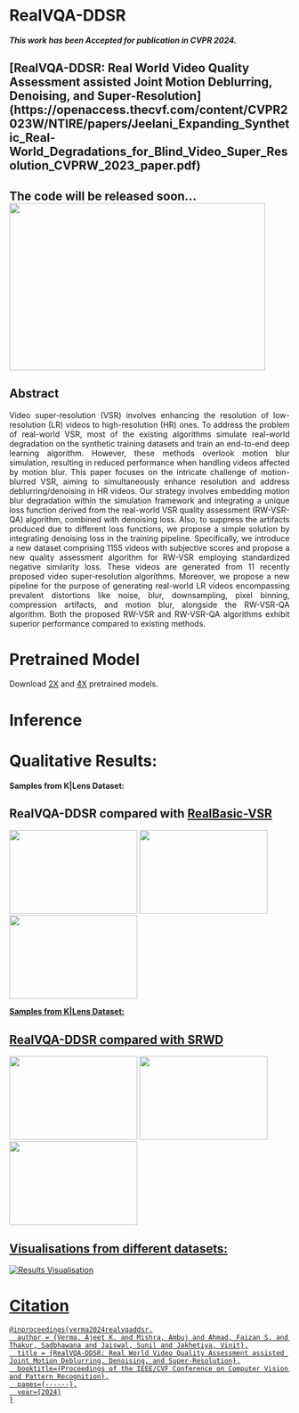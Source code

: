 # RealVQA-DDSR
**_This work has been Accepted for publication in CVPR 2024._**

<h2>[RealVQA-DDSR: Real World Video Quality Assessment assisted Joint Motion Deblurring, Denoising, and Super-Resolution](https://openaccess.thecvf.com/content/CVPR2023W/NTIRE/papers/Jeelani_Expanding_Synthetic_Real-World_Degradations_for_Blind_Video_Super_Resolution_CVPRW_2023_paper.pdf)

**<h2>The code will be released soon...**
<img width="460" height="300" src="https://www.jaggaer.com/app/uploads/2022/09/Jaggaer-Software-Releases-1048x640.jpg">


## Abstract

<div style="text-align: justify">
Video super-resolution (VSR) involves enhancing the resolution of low-resolution (LR) videos to high-resolution (HR) ones. To address the problem of real-world VSR, most of the existing algorithms simulate real-world degradation on the synthetic training datasets and train an end-to-end deep learning algorithm. However, these methods overlook motion blur simulation, resulting in reduced performance when handling videos affected by motion blur. This paper focuses on the intricate challenge of motion-blurred VSR, aiming to simultaneously enhance resolution and address deblurring/denoising in HR videos. Our strategy involves embedding motion blur degradation within the simulation framework and integrating a unique loss function derived from the real-world VSR quality assessment (RW-VSR-QA) algorithm, combined with denoising loss. Also, to suppress the artifacts produced due to different loss functions, we propose a simple solution by integrating denoising loss in the training pipeline. Specifically, we introduce a new dataset comprising 1155 videos with subjective scores and propose a new quality assessment algorithm for RW-VSR employing standardized negative similarity loss. These videos are generated from 11 recently proposed video super-resolution algorithms. Moreover, we propose a new pipeline for the purpose of generating real-world LR videos encompassing prevalent distortions like noise, blur, downsampling, pixel binning, compression artifacts, and motion blur, alongside the RW-VSR-QA algorithm. Both the proposed RW-VSR and RW-VSR-QA algorithms exhibit superior performance compared to existing methods.
</div>


# Pretrained Model

Download [2X](https://drive.google.com/drive/u/0/folders/1-TM-IzzL9DqIetmdJmDNndBdGs4wmsSR) and [4X](https://drive.google.com/drive/u/0/folders/1eCJdxf_g-Zg7t02mdpztVxpImf-XodBe) pretrained models.


# Inference



# Qualitative Results:
**Samples from K|Lens Dataset:**
## RealVQA-DDSR compared with [RealBasic-VSR](https://github.com/ajeetkverma/RealBasicVSR)

<p float="left">
  <img width="230" height="150" src="https://github.com/ajeetkverma/RealVQA-DDSR/blob/main/resource/slider1_rbvsr.png"> <a href="https://interacty.me/projects/68c7327276e9827f">
  <img width="230" height="150" src="https://github.com/ajeetkverma/RealVQA-DDSR/blob/main/resource/slider2_rbvsr.png"> <a href="https://interacty.me/projects/68c7327276e9827f">
  <img width="230" height="150" src="https://github.com/ajeetkverma/RealVQA-DDSR/blob/main/resource/slider3_rbvsr.png"> <a href="https://interacty.me/projects/68c7327276e9827f">
</p>




**Samples from K|Lens Dataset:**
## RealVQA-DDSR compared with [SRWD](https://openaccess.thecvf.com/content/CVPR2023W/NTIRE/papers/Jeelani_Expanding_Synthetic_Real-World_Degradations_for_Blind_Video_Super_Resolution_CVPRW_2023_paper.pdf)

<p float="left">
  <img width="230" height="150" src="https://github.com/ajeetkverma/RealVQA-DDSR/blob/main/resource/slider1_srwd.png"> <a href="https://interacty.me/projects/ca92568308c4271d">
  <img width="230" height="150" src="https://github.com/ajeetkverma/RealVQA-DDSR/blob/main/resource/slider2_srwd.png"> <a href="https://interacty.me/projects/ca92568308c4271d">
  <img width="230" height="150" src="https://github.com/ajeetkverma/RealVQA-DDSR/blob/main/resource/slider3_srwd.png"> <a href="https://interacty.me/projects/ca92568308c4271d">
</p>

## Visualisations from different datasets:
![Results Visualisation](https://github.com/ajeetkverma/RealVQA-DDSR/blob/main/resource/aj_ddsr_results.png)

# Citation
````
@inproceedings{verma2024realvqaddsr,
  author = {Verma, Ajeet K. and Mishra, Ambuj and Ahmad, Faizan S. and Thakur, Sadbhawana and Jaiswal, Sunil and Jakhetiya, Vinit},
  title = {RealVQA-DDSR: Real World Video Quality Assessment assisted Joint Motion Deblurring, Denoising, and Super-Resolution},
  booktitle={Proceedings of the IEEE/CVF Conference on Computer Vision and Pattern Recognition},
  pages={------},
  year={2024}
}
